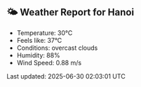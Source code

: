 <!-- WEATHER-START -->
## 🌤 Weather Report for Hanoi

- Temperature: 30°C
- Feels like: 37°C
- Conditions: overcast clouds
- Humidity: 88%
- Wind Speed: 0.88 m/s

Last updated: 2025-06-30 02:03:01 UTC
<!-- WEATHER-END -->
